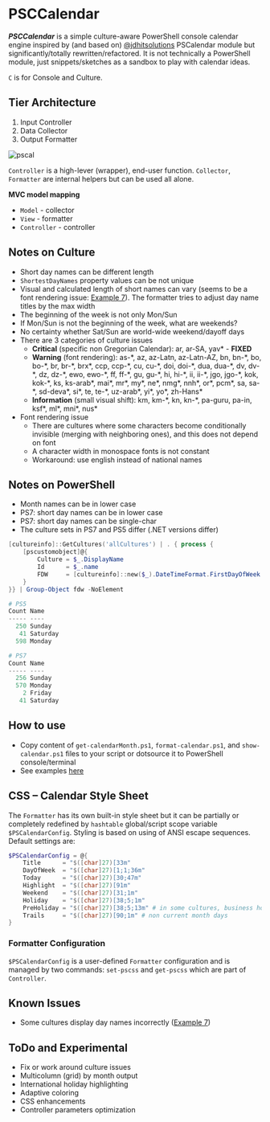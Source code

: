 <!--
README.md
- https://docs.github.com/en/get-started/writing-on-github/getting-started-with-writing-and-formatting-on-github/basic-writing-and-formatting-syntax#referencing-external-resources
- https://daringfireball.net/projects/markdown/syntax#backslash
-->
# PSCCalendar

***PSCCalendar*** is a simple culture-aware PowerShell console calendar engine inspired by (and based on) [@jdhitsolutions](https://github.com/jdhitsolutions/PSCalendar) PSCalendar module but significantly/totally rewritten/refactored. It is not technically a PowerShell module, just snippets/sketches as a sandbox to play with calendar ideas.

`C` is for Console and Culture.

## Tier Architecture
1. Input Controller
2. Data Collector
3. Output Formatter

![pscal](https://user-images.githubusercontent.com/17237559/158593488-c95aa3bd-badd-4fc2-a549-21f790f7a537.png)

`Controller` is a high-lever (wrapper), end-user function. `Collector`, `Formatter` are internal helpers but can be used all alone.

**MVC model mapping**
- `Model` - collector
- `View` - formatter
- `Controller` - controller

## Notes on Culture
- Short day names can be different length
- `ShortestDayNames` property values can be not unique
- Visual and calculated length of short names can vary (seems to be a font rendering issue: [Example 7](https://github.com/scriptingstudio/PSCCalendar/blob/main/show-calendar.md#example-7-culture-font-rendering-anomalies)). The formatter tries to adjust day name titles by the max width
- The beginning of the week is not only Mon/Sun
- If Mon/Sun is not the beginning of the week, what are weekends?
- No certainty whether Sat/Sun are world-wide weekend/dayoff days
- There are 3 categories of culture issues
    - **Critical** (specific non Gregorian Calendar): ar, ar-SA, yav\* - **FIXED**
    - **Warning** (font rendering): as-\*, az, az-Latn, az-Latn-AZ, bn, bn-\*, bo, bo-\*, br, br-\*, brx\*, ccp, ccp-\*, cu, cu-\*, doi, doi-\*, dua, dua-\*, dv, dv-\*, dz, dz-\*, ewo, ewo-\*, ff, ff-\*, gu, gu-\*, hi, hi-\*, ii, ii-\*, jgo, jgo-\*, kok, kok-\*, ks, ks-arab\*, mai\*, mr\*, my\*, ne\*, nmg\*, nnh\*, or\*, pcm*, sa, sa-\*, sd-deva\*, si\*, te, te-\*, uz-arab\*, yi\*, yo\*, zh-Hans\*
    - **Information** (small visual shift): km, km-\*, kn, kn-\*, pa-guru, pa-in, ksf\*, ml\*, mni\*, nus\*
- Font rendering issue
    - There are cultures where some characters become conditionally invisible (merging with neighboring ones), and this does not depend on font
    - A character width in monospace fonts is not constant
    - Workaround: use english instead of national names
<!-- - A calendar with **critical** issue will not show -->

## Notes on PowerShell
- Month names can be in lower case
- PS7: short day names can be in lower case
- PS7: short day names can be single-char
- The culture sets in PS7 and PS5 differ (.NET versions differ)
```powershell
[cultureinfo]::GetCultures('allCultures') | . { process {
    [pscustomobject]@{
        Culture = $_.DisplayName
        Id      = $_.name
        FDW     = [cultureinfo]::new($_).DateTimeFormat.FirstDayOfWeek
    }
}} | Group-Object fdw -NoElement

# PS5
Count Name
----- ----
  250 Sunday
   41 Saturday
  598 Monday

# PS7
Count Name
----- ----
  256 Sunday
  570 Monday
    2 Friday
   41 Saturday
```

## How to use
- Copy content of `get-calendarMonth.ps1`, `format-calendar.ps1`, and `show-calendar.ps1` files to your script or dotsource it to PowerShell console/terminal
- See examples [here](https://github.com/scriptingstudio/PSCCalendar/blob/main/show-calendar.md)

## CSS – Calendar Style Sheet
The `Formatter` has its own built-in style sheet but it can be partially or completely redefined by `hashtable` global/script scope variable `$PSCalendarConfig`. Styling is based on using of ANSI escape sequences. Default settings are:
```powershell
$PSCalendarConfig = @{
    Title      = "$([char]27)[33m"
    DayOfWeek  = "$([char]27)[1;1;36m"
    Today      = "$([char]27)[30;47m"
    Highlight  = "$([char]27)[91m"
    Weekend    = "$([char]27)[31;1m"
    Holiday    = "$([char]27)[38;5;1m"
    PreHoliday = "$([char]27)[38;5;13m" # in some cultures, business hours of the day before the holiday are shorter
    Trails     = "$([char]27)[90;1m" # non current month days
}
```

### Formatter Configuration
`$PSCalendarConfig` is a user-defined `Formatter` configuration and is managed by two commands: `set-pscss` and `get-pscss` which are part of `Controller`.

## Known Issues
- Some cultures display day names incorrectly ([Example 7](https://github.com/scriptingstudio/PSCCalendar/blob/main/show-calendar.md#example-7-culture-font-rendering-anomalies))

## ToDo and Experimental
- Fix or work around culture issues
- Multicolumn (grid) by month output
- International holiday highlighting
- Adaptive coloring
- CSS enhancements
- Controller parameters optimization
